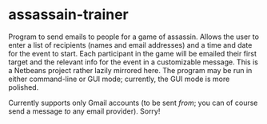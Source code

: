 # assassain-trainer
Program to send emails to people for a game of assassin.  Allows the user to enter a list of recipients (names and email addresses) and a time and date for the event to start.  Each participant in the game will be emailed their first target and the relevant info for the event in a customizable message.  This is a Netbeans project rather lazily mirrored here.  The program may be run in either command-line or GUI mode; currently, the GUI mode is more polished.

Currently supports only Gmail accounts (to be sent *from*; you can of course send a message *to* any email provider).  Sorry!
